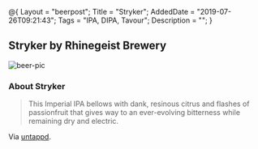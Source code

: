 @{
 Layout = "beerpost";
 Title = "Stryker";
 AddedDate = "2019-07-26T09:21:43";
 Tags = "IPA, DIPA, Tavour";
 Description = "";
 }
 

## Stryker by Rhinegeist Brewery

![beer-pic]

### About Stryker

> This Imperial IPA bellows with dank, resinous citrus and flashes of passionfruit that gives way to an ever-evolving bitterness while remaining dry and electric.

Via [untappd][untappd-url].

[untappd-url]: <https://untappd.com//b/rhinegeist-brewery-stryker/1075847>
[beer-pic]: https://jasonpowley.com/assets/img/2019-07-26-stryker.jpeg "Stryker by Rhinegeist Brewery"
